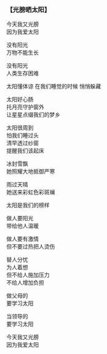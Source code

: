 ### 【光膀晒太阳】

今天我又光膀  
因为我爱太阳  

没有阳光  
万物不能生长 

没有阳光  
人类生存困难

太阳懂体谅 
在我们睡觉的时候 
悄悄躲藏

太阳好心肠  
托月亮守护窗外  
让星星点缀我们的梦乡 

太阳很周到  
怕我们睡过头  
清早透过纱窗  
提醒我们该起床 

冰封雪飘  
她照耀大地抵御严寒 

雨过天晴  
她送来彩虹色彩斑斓

太阳是我们的榜样

做人要阳光  
带给他人温暖 

做人要有激情  
但不要过热把人烫伤

替人分忧  
为人着想  
但不给人施加压力   
不给人增加负担 

做父母的  
要学习太阳 

当领导的  
要学习太阳

今天我又光膀  
因为我爱太阳  
